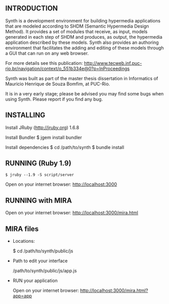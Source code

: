 INTRODUCTION
------------

Synth is a development environment for building hypermedia applications that are modeled 
according to SHDM (Semantic Hypermedia Design Method). It provides a set of modules that 
receive, as input, models  generated in each step of SHDM and produces, as output, the 
hypermedia application described by these models. Synth also provides an authoring environment 
that facilitates the adding and editing of these models through a GUI that can run on 
any web browser. 

For more details see this publication: http://www.tecweb.inf.puc-rio.br/navigation/context/o_551b334e@0?p=InProceedings

Synth was built as part of the master thesis dissertation in Informatics of 
Mauricio Henrique de Souza Bomfim, at PUC-Rio.

It is in a very early stage; please be advised you may find some bugs when using Synth. 
Please report if you find any bug.

INSTALLING
----------
Install JRuby (http://jruby.org) 1.6.8

Install Bundler
    $ jgem install bundler

Install dependencies
    $ cd /path/to/synth
    $ bundle install

RUNNING (Ruby 1.9)
-------

    $ jruby --1.9 -S script/server

Open on your internet browser: [http://localhost:3000](http://localhost:3000)

RUNNING with MIRA
-----------------

Open on your internet browser: [http://localhost:3000/mira.html](http://localhost:3000/mira.html)

MIRA files
----------

* Locations:


    $ cd /path/to/synth/public/js
    
    
* Path to edit your interface
    
    
    /path/to/synth/public/js/app.js
    
    
* RUN your application
    
    Open on your internet browser: [http://localhost:3000/mira.html?app=app](http://localhost:3000/mira.html?app=app)